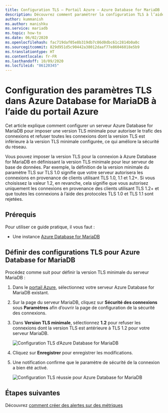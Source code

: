 ```yaml
---
title: Configuration TLS – Portail Azure – Azure Database for MariaDB
description: Découvrez comment paramétrer la configuration TLS à l’aide du portail Azure pour Azure Database for MariaDB.
author: kummanish
ms.author: manishku
ms.service: mariadb
ms.topic: how-to
ms.date: 06/02/2020
ms.openlocfilehash: fac719daf05e8b319db7c86d0dbc61c2814b0a0c
ms.sourcegitcommit: 829d951d5c90442a38012daaf77e86046018e5b9
ms.translationtype: HT
ms.contentlocale: fr-FR
ms.lasthandoff: 10/09/2020
ms.locfileid: "86120345"
---
```

# <a name="configuring-tls-settings-in-azure-database-for-mariadb-using-azure-portal"></a>Configuration des paramètres TLS dans Azure Database for MariaDB à l’aide du portail Azure

Cet article explique comment configurer un serveur Azure Database for MariaDB pour imposer une version TLS minimale pour autoriser le trafic des connexions et refuser toutes les connexions dont la version TLS est inférieure à la version TLS minimale configurée, ce qui améliore la sécurité du réseau.

Vous pouvez imposer la version TLS pour la connexion à Azure Database for MariaDB en définissant la version TLS minimale pour leur serveur de base de données. Par exemple, la définition de la version minimale du paramètre TLS sur TLS 1.0 signifie que votre serveur autorisera les connexions en provenance de clients utilisant TLS 1.0, 1.1 et 1.2+. Si vous choisissez la valeur 1.2, en revanche, cela signifie que vous autorisez uniquement les connexions en provenance des clients utilisant TLS 1.2+ et que toutes les connexions à l’aide des protocoles TLS 1.0 et TLS 1.1 sont rejetées.

## <a name="prerequisites"></a>Prérequis

Pour utiliser ce guide pratique, il vous faut :

* Une instance [Azure Database for MariaDB](quickstart-create-mariaDB-server-database-using-azure-portal.md)

## <a name="set-tls-configurations-for-azure-database-for-mariadb"></a>Définir des configurations TLS pour Azure Database for MariaDB

Procédez comme suit pour définir la version TLS minimale du serveur MariaDB :

1. Dans le [portail Azure](https://portal.azure.com/), sélectionnez votre serveur Azure Database for MariaDB existant.

1. Sur la page du serveur MariaDB, cliquez sur **Sécurité des connexions** sous **Paramètres** afin d’ouvrir la page de configuration de la sécurité des connexions.

1. Dans **Version TLS minimale**, sélectionnez **1.2** pour refuser les connexions dont la version TLS est antérieure à TLS 1.2 pour votre serveur MariaDB.

    ![Configuration TLS d’Azure Database for MariaDB](./media/howto-tls-configurations/tls-configurations.png)

1. Cliquez sur **Enregistrer** pour enregistrer les modifications.

1. Une notification confirme que le paramètre de sécurité de la connexion a bien été activé.

    ![Configuration TLS réussie pour Azure Database for MariaDB](./media/howto-tls-configurations/tls-configurations-success.png)

## <a name="next-steps"></a>Étapes suivantes

Découvrez [comment créer des alertes sur des métriques](howto-alert-metric.md)